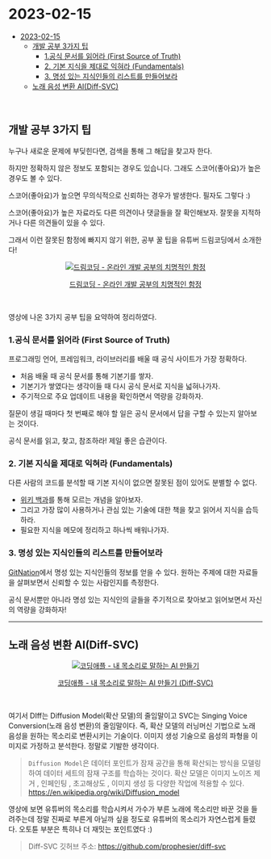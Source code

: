 # 2023-02-15

- [2023-02-15](#2023-02-15)
  - [개발 공부 3가지 팁](#개발-공부-3가지-팁)
    - [1.공식 문서를 읽어라 (First Source of Truth)](#1공식-문서를-읽어라-first-source-of-truth)
    - [2. 기본 지식을 제대로 익혀라 (Fundamentals)](#2-기본-지식을-제대로-익혀라-fundamentals)
    - [3. 명성 있는 지식인들의 리스트를 만들어보라](#3-명성-있는-지식인들의-리스트를-만들어보라)
  - [노래 음성 변환 AI(Diff-SVC)](#노래-음성-변환-aidiff-svc)

</br>

## 개발 공부 3가지 팁

누구나 새로운 문제에 부딪힌다면, 검색을 통해 그 해답을 찾고자 한다.

하지만 정확하지 않은 정보도 포함되는 경우도 있습니다. 그래도 스코어(좋아요)가 높은 경우도 볼 수 있다.

스코어(좋아요)가 높으면 무의식적으로 신뢰하는 경우가 발생한다. 필자도 그렇다 :)

스코어(좋아요)가 높은 자료라도 다른 의견이나 댓글들을 잘 확인해보자. 잘못을 지적하거나 다른 의견들이 있을 수 있다.

그래서 이런 잘못된 함정에 빠지지 않기 위한, 공부 꿀 팁을 유튜버 드림코딩에서 소개한다!

<div align="center">
  <a href="https://www.youtube.com/watch?v=d3PYoBwow9I" target="_blank">
    <img src="http://img.youtube.com/vi/d3PYoBwow9I/0.jpg" alt="드림코딩 - 온라인 개발 공부의 치명적인 함정" />
    <p>드림코딩 - 온라인 개발 공부의 치명적인 함정</p>
  </a>
</div>
</br>

영상에 나온 3가지 공부 팁을 요약하여 정리하였다.

### 1.공식 문서를 읽어라 (First Source of Truth)

프로그래밍 언어, 프레임워크, 라이브러리를 배울 때 공식 사이트가 가장 정확하다.

- 처음 배울 때 공식 문서를 통해 기본기를 쌓자.
- 기본기가 쌓였다는 생각이들 때 다시 공식 문서로 지식을 넓혀나가자.
- 주기적으로 주요 업데이트 내용을 확인하면서 역량을 강화하자.

질문이 생길 때마다 첫 번째로 해야 할 일은 공식 문서에서 답을 구할 수 있는지 알아보는 것이다.

공식 문서를 읽고, 찾고, 참조하라! 제일 좋은 습관이다.

### 2. 기본 지식을 제대로 익혀라 (Fundamentals)

다른 사람의 코드를 분석할 때 기본 지식이 없으면 잘못된 점이 있어도 분별할 수 없다.

- [위키 백과](https://ko.wikipedia.org/wiki/%EC%9C%84%ED%82%A4%EB%B0%B1%EA%B3%BC:%EB%8C%80%EB%AC%B8)를 통해 모르는 개념을 알아보자.
- 그리고 가장 많이 사용하거나 관심 있는 기술에 대한 책을 찾고 읽어서 지식을 습득하라.
- 필요한 지식을 메모에 정리하고 하나씩 배워나가자.

### 3. 명성 있는 지식인들의 리스트를 만들어보라

[GitNation](https://portal.gitnation.org/)에서 명성 있는 지식인들의 정보를 얻을 수 있다. 원하는 주제에 대한 자료들을 살펴보면서 신뢰할 수 있는 사람인지를 측정한다.

공식 문서뿐만 아니라 명성 있는 지식인의 글들을 주기적으로 찾아보고 읽어보면서 자신의 역량을 강화하자!

---

## 노래 음성 변환 AI(Diff-SVC)

<div align="center">
  <a href="https://www.youtube.com/watch?v=JMCxsc-kJ24" target="_blank">
    <img src="http://img.youtube.com/vi/JMCxsc-kJ24/0.jpg" alt="코딩애플 - 내 목소리로 말하는 AI 만들기" />
    <p>코딩애플 - 내 목소리로 말하는 AI 만들기 (Diff-SVC)</p>
  </a>
</div>
</br>

여기서 DIff는 Diffusion Model(확산 모델)의 줄임말이고 SVC는 Singing Voice Conversion(노래 음성 변환)의 줄임말이다. 즉, 확산 모델의 러닝머신 기법으로 노래 음성을 원하는 목소리로 변환시키는 기술이다. 이미지 생성 기술으로 음성의 파형을 이미지로 가정하고 분석한다. 정말로 기발한 생각이다.

> `Diffusion Model`은 데이터 포인트가 잠재 공간을 통해 확산되는 방식을 모델링하여 데이터 세트의 잠재 구조를 학습하는 것이다. 확산 모델은 이미지 노이즈 제거 , 인페인팅 , 초고해상도 , 이미지 생성 등 다양한 작업에 적용할 수 있다.
> <https://en.wikipedia.org/wiki/Diffusion_model>

영상에 보면 유튜버의 목소리를 학습시켜서 가수가 부른 노래에 목소리만 바꾼 것을 들려주는데 정말 진짜로 부른게 아닐까 싶을 정도로 유튜버의 목소리가 자연스럽게 들렸다. 오토튠 부분은 특히나 더 재밋는 포인트였다 :)

> Diff-SVC 깃허브 주소: <https://github.com/prophesier/diff-svc>

